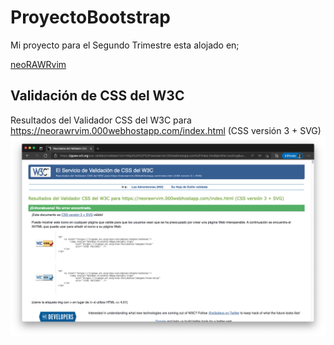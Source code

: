 # ProyectoBootstrap

Mi proyecto para el Segundo Trimestre esta alojado en;

[neoRAWRvim](https://github.com/usaurioRAWR/neoRAWRvim)

## Validación de CSS del W3C
Resultados del Validador CSS del W3C para https://neorawrvim.000webhostapp.com/index.html (CSS versión 3 + SVG)
![Validacion_de_CSS_del_W3C](/Validacion_de_CSS_del_W3C.png)
